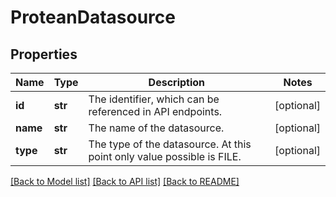 # ProteanDatasource


## Properties

Name | Type | Description | Notes
------------ | ------------- | ------------- | -------------
**id** | **str** | The identifier, which can be referenced in API endpoints. | [optional] 
**name** | **str** | The name of the datasource. | [optional] 
**type** | **str** | The type of the datasource. At this point only value possible is FILE. | [optional] 

[[Back to Model list]](../README.md#documentation-for-models) [[Back to API list]](../README.md#documentation-for-api-endpoints) [[Back to README]](../README.md)


